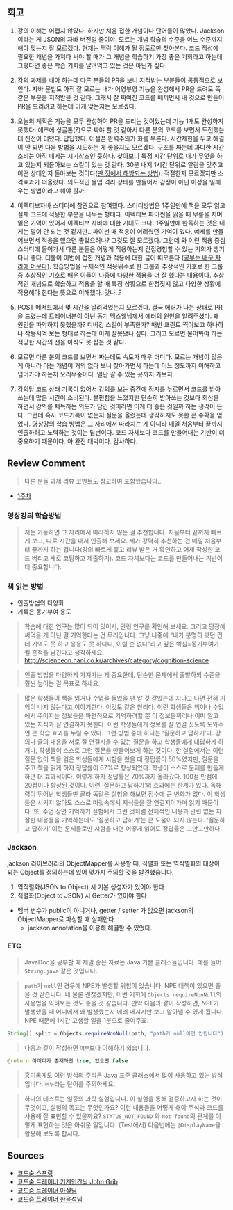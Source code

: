 ## 회고
1) 강의 이해는 어렵지 않았다. 하지만 처음 접한 개념이나 단어들이 많았다. Jackson이라는 게 JSON의 자바 버전일 줄이야. 모르는 개념 학습의 수준을 어느 수준까지 해야 맞는지 잘 모르겠다. 현재는 맥락 이해가 될 정도로만 찾아본다. 코드 작성에 필요한 개념을 가져다 써야 할 때가 그 개념을 학습하기 가장 좋은 기회라고 하는데 그렇다면 좋은 학습 기회를 날려먹고 있는 것은 아닌가 싶다.

2) 강의 과제를 내야 하는데 다른 분들의 PR을 보니 지적받는 부분들이 공통적으로 보인다. 자바 문법도 아직 잘 모르는 내가 어영부영 기능을 완성해서 PR을 드려도 똑같은 부분을 지적받을 것 같다. 그래서 잘 짜여진 코드를 베끼면서 내 것으로 만들어 PR을 드리려고 하는데 이게 맞는지는 모르겠다.

3) 오늘의 계획은 기능을 모두 완성하여 PR을 드리는 것이었는데 기능 1개도 완성하지 못했다. 애초에 싱글톤(?)으로 짜야 할 것 같아서 다른 분의 코드를 보면서 도전했는데 진전이 더뎠다. 답답했다. 어설픈 완벽주의가 화를 부른다. 시간제한을 두고 해결이 안 되면 다음 방법을 시도하는 게 좋을지도 모르겠다. 구조를 짜는데 과다한 시간 소비는 아직 내게는 시기상조인 듯하다. 찾아보니 특정 시간 단위로 내가 무엇을 하고 있는지 되돌아보는 스킬이 있는 것 같다. 30분 내지 1시간 단위로 알람을 맞추고 어떤 상태인지 돌아보는 것이다([딴 짓에서 해방되는 방법](https://www.youtube.com/watch?v=ZEJnnRmmt0M)). 적절한지 모르겠지만 소격효과가 떠올랐다. 의도적인 몰입 격리 상태를 만들어서 감정이 아닌 이성을 일깨우는 방법이라고 해야 할까.

4) 이펙티브자바 스터디에 참관으로 참여했다. 스터디방법은 1주일만에 책을 모두 읽고 실제 코드에 적용한 부분을 나누는 형태다. 이펙티브 파이썬을 읽을 때 무릎을 치며 읽은 기억이 있어서 이펙티브 자바에 대한 기대도 크다. 1주일만에 완독하는 것은 내게는 말이 안 되는 것 같지만.. 파이썬 때 적용이 어려웠던 기억이 있다. 예제를 만들어보면서 적용을 했으면 좋았으려나? 그것도 잘 모르겠다. 그런데 와 이런 적용 중심 스터디에 들어가서 다른 분들은 어떻게 적용하는지 간접경험할 수 있는 기회가 생기다니 좋다. 더불어 이번에 접한 개념과 적용에 대한 글이 떠오른다 ([공부는 배운 자리에 머문다](http://scienceon.hani.co.kr/34498)). 학습방법을 구체적인 적용위주로 한 그룹과 추상적인 기호로 한 그룹 중 추상적인 기호로 배운 이들이 나중에 다양한 적용을 더 잘 했다는 내용이다. 추상적인 개념으로 학습하고 적용을 할 때 특정 상황으로 한정짓지 않고 다양한 상황에 적용해야 한다는 뜻으로 이해했다. 맞나..?

5) POST 메서드에서 몇 시간을 날려먹었는지 모르겠다. 결국 에러가 나는 상태로 PR을 드렸는데 트레이너분이 아닌 동기 맥스웰님께서 에러의 원인을 알려주셨다. 왜 원인을 파악하지 못했을까? 디버깅 스킬이 부족한가? 매번 프린트 찍어보고 하나하나 작동시켜 보는 형태로 하는데 이게 잘못됐나 싶다. 그리고 모르면 물어봐야 하는 적당한 시간의 선을 아직도 못 잡는 것 같다.

6) 모르면 다른 분의 코드를 보면서 짜는데도 속도가 매우 더디다. 모르는 개념이 많은 게 아니라 아는 개념이 거의 없다 보니 찾아가면서 하는데 어느 정도까지 이해하고 넘어가야 하는지 오리무중이다. 일단 갈 수 있는 곳까지 가보자.

7) 강의당 코드 상태 기록이 없어서 강의를 보는 중간에 정지를 누르면서 코드를 받아 쓰는데 많은 시간이 소비된다.  불편함을 느꼈지만 단순히 받아쓰는 것보다 회상을 하면서 강의를 체득하는 의도가 담긴 것이라면 이게 더 좋은 것일까 하는 생각이 든다. 그런데 혹시 코드기록이 없는지 질문을 올렸는데 생각하지도 못한 큰 수확을 얻었다. 영상강의 학습 방법은 그 자리에서 따라치는 게 아니라 매일 처음부터 끝까지 인출하려고 노력하는 것이는 답변이다. 코드 자체보다 코드를 만들어내는 기반이 더 중요하기 때문이다. 아 완전 대박이다. 감사하다.

## Review Comment

> 다른 분들 과제 리뷰 코멘트도 참고하여 포함했습니다..

- [1주차](https://github.com/CodeSoom/spring-week1-assignment-1/pull/99)

### 영상강의 학습방법

> 저는 가능하면 그 자리에서 따라하지 않는 걸 추천합니다. 처음부터 끝까지 빠르게 보고, 따로 시간을 내서 인출해 보세요. 제가 강력히 추천하는 건 매일 처음부터 끝까지 하는 겁니다(강의 빠르게 훑고 리뷰 받은 거 확인하고 어제 작성한 코드 버리고 새로 코딩하고 제출하기). 코드 자체보다는 코드를 만들어내는 기반이 더 중요합니다.


### 책 읽는 방법
- 인출방법의 다양화
- 기록은 동기부여 용도

> 학습에 대한 연구는 많이 되어 있어서, 관련 연구를 확인해 보세요. 그리고 당장에 써먹을 게 아닌 걸 기억한다는 건 무리입니다. 그냥 나중에 “내가 분명히 봤던 건데 기억도 못 하고 응용도 못 하다니, 이럴 순 없다”라고 깊은 빡침=동기부여가 될 흔적을 남긴다고 생각하세요.
http://scienceon.hani.co.kr/archives/category/cognition-science

> 인출 방법을 다양하게 가져가는 게 중요한데, 단순한 문제에서 출발하되 수준을 훨씬 높이는 걸 목표로 하세요.

> 많은 학생들이 책을 읽거나 수업을 들었을 땐 알 것 같았는데 지나고 나면 전혀 기억이 나지 않는다고 이야기한다. 이것도 같은 원리다. 이런 학생들은 책이나 수업에서 주어지는 정보들을 파편적으로 기억하려할 뿐 이 정보들끼리나 이미 알고 있는 지식과 잘 연결하지 못한다. 이런 학생들에게 정보를 잘 연결 짓도록 도와주면 큰 학습 효과를 누릴 수 있다. 그런 방법 중에 하나는 ‘질문하고 답하기’다. 강의나 글의 내용을 서로 잘 연결지을 수 있는 질문을 하고 학생들에게 대답하게 하거나, 학생들이 스스로 그런 질문을 만들어보게 하는 것이다. 한 실험에서는 이런 질문 없이 책을 읽은 학생들에게 시험을 쳤을 때 정답률이 50%였지만, 질문을 주고 책을 읽게 하자 정답률이 67%로 향상되었다. 학생이 스스로 문제를 만들게 하면 더 효과적이다. 이렇게 하자 정답률은 70%까지 올라갔다. 100점 만점에 20점이나 향상된 것이다. 이런 ‘질문하고 답하기’의 효과에는 한계가 있다. 독해력이 뛰어난 학생들만 골라 똑같은 실험을 해보면 점수에 큰 변화가 없다. 이 학생들은 시키지 않아도 스스로 머릿속에서 지식들을 잘 연결지어가며 읽기 때문이다. 또, 수업 장면 기억하기 실험에서 그런 것처럼 전체적인 내용과 관련 없는 자잘한 내용들을 기억하는데도 ‘질문하고 답하기’는 큰 도움이 되지 않는다. ‘질문하고 답하기’ 이런 문제들로만 시험을 내면 어떻게 읽어도 정답률은 고만고만하다.


### Jackson
jackson 라이브러리의 ObjectMapper를 사용할 때, 직렬화 또는 역직별화의 대상이 되는 Object를 정의하는데 있어 몇가지 주의할 것을 발견했습니다.

1.  역직렬화(JSON to Object) 시 기본 생성자가 있어야 한다
2.  직렬화(Object to JSON) 시 Getter가 있어야 한다

-   멤버 변수가 public이 아니거나, getter / setter 가 없으면 jackson의 ObjectMapper로 파싱할 때 실패한다.
    -   jackson annotation을 이용해 해결할 수 있었다.

### ETC

> JavaDoc을 공부할 때 제일 좋은 자료는 Java 기본 클래스들입니다. 예를 들어 `String.java` 같은 것입니다.

>`path`가 `null`인 경우에 NPE가 발생할 위험이 있습니다. NPE 대책이 있으면 좋을 것 같습니다.
네 물론 괜찮겠지만, 이번 기회에 `Objects.requireNonNull`의 사용법을 익혀보는 것도 좋을 것 같습니다. 만약 다음과 같이 작성하면, NPE가 발생했을 때 어디에서 왜 발생했는지 에러 메시지만 보고 알아낼 수 있게 됩니다.  NPE 때문에 1시간 고생할 일을 1분으로 줄여주죠.
```java
String[] split = Objects.requireNonNull(path, "path가 null이면 안됩니다").split("/");
```

> 다음과 같이 작성하면 `여부`보다 이해하기 쉽습니다.
```java
@return 아이디가 존재하면 true, 없으면 false
```
> 흥미롭게도 이런 방식의 주석은 Java 표준 클래스에서 많이 사용하고 있는 방식입니다. `여부`라는 단어를 주의하세요.

> 하나의 테스트는 일종의 과학 실험입니다. 이 실험을 통해 검증하고자 하는 것이 무엇이고, 실험의 목표는 무엇인가요? 이런 내용들을 어떻게 해야 주석과 코드를 사용해 잘 표현할 수 있을까요?
> `STATUS_NOT_FOUND` 와 `Not found`의 관계를 이렇게 표현하는 것은 아쉬운 일입니다.
> (Test에서) 다음번에는 `@DisplayName`을 활용해 보도록 합시다.

## Sources  
  
- [코드숨 스프링](https://www.codesoom.com/courses/spring)  
- [코드숨 트레이너 기계인간님 John Grib](https://johngrib.github.io/)  
- [코드숨 트레이너 아샬님](https://www.youtube.com/channel/UCLLncfeIYljE0o_yUw7MkcA)  
- [코드숨 트레이너 한윤석님](https://hannut91.github.io/)

